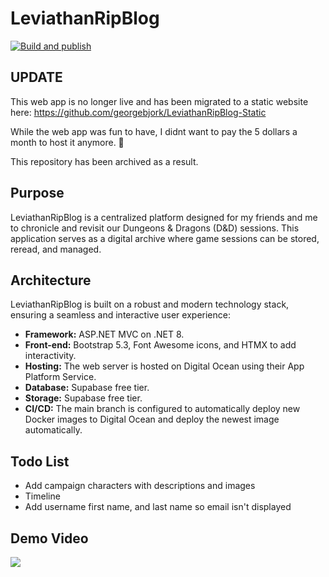 # LeviathanRipBlog  

[![Build and publish](https://github.com/georgebjork/LeviathanRipBlog/actions/workflows/main.yml/badge.svg?branch=main)](https://github.com/georgebjork/LeviathanRipBlog/actions/workflows/main.yml)

## UPDATE
This web app is no longer live and has been migrated to a static website here: https://github.com/georgebjork/LeviathanRipBlog-Static

While the web app was fun to have, I didnt want to pay the 5 dollars a month to host it anymore. 🙂

This repository has been archived as a result. 

## Purpose

LeviathanRipBlog is a centralized platform designed for my friends and me to chronicle and revisit our Dungeons & Dragons (D&D) sessions. This application serves as a digital archive where game sessions can be stored, reread, and managed.

## Architecture

LeviathanRipBlog is built on a robust and modern technology stack, ensuring a seamless and interactive user experience:

- **Framework:** ASP.NET MVC on .NET 8.
- **Front-end:** Bootstrap 5.3, Font Awesome icons, and HTMX to add interactivity.
- **Hosting:** The web server is hosted on Digital Ocean using their App Platform Service.
- **Database:** Supabase free tier.
- **Storage:** Supabase free tier.
- **CI/CD:** The main branch is configured to automatically deploy new Docker images to Digital Ocean and deploy the newest image automatically.


## Todo List 
- Add campaign characters with descriptions and images
- Timeline
- Add username first name, and last name so email isn't displayed

## Demo Video 
<img src="https://raw.githubusercontent.com/georgebjork/LeviathanRipBlog/main/leviathan-rip-demo-2.gif" />
